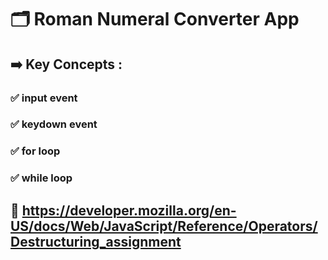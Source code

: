 # 🗂️ Roman Numeral Converter App
## ➡️ Key Concepts : 
### ✅ input event
### ✅ keydown event
### ✅ for loop
### ✅ while loop
## 📖 https://developer.mozilla.org/en-US/docs/Web/JavaScript/Reference/Operators/Destructuring_assignment

